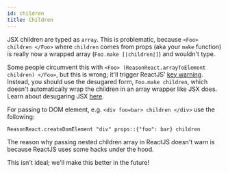 ```yaml
---
id: children
title: Children
---
```


JSX children are typed as `array`. This is problematic, because `<Foo> children </Foo>` where `children` comes from props (aka your `make` function) is really now a wrapped array (`Foo.make [|children|]`) and wouldn't type.

Some people circumvent this with `<Foo> (ReasonReact.arrayToElement children) </Foo>`, but this is wrong; it'll trigger ReactJS' [key warning](https://facebook.github.io/react/docs/lists-and-keys.html#basic-list-component). Instead, you should use the desugared form, `Foo.make children`, which doesn't automatically wrap the children in an array wrapper like JSX does. Learn about desugaring JSX [here](https://reasonml.github.io/reason-react/docs/en/jsx.html#capitalized).

For passing to DOM element, e.g. `<div foo=bar> children </div>` use the following:

```
ReasonReact.createDomElement "div" props::{"foo": bar} children
```

The reason why passing nested children array in ReactJS doesn't warn is because ReactJS uses some hacks under the hood.

This isn't ideal; we'll make this better in the future!
